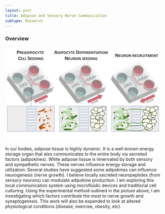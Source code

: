 ```yaml
---
layout: post
title: Adipose and Sensory Nerve Communication
subtype: Research
---
```


### Overview
<p><img src="/images/microfluidic_flowchart.png" width="700px"></p> 
In our bodies, adipose tissue is highly dynamic.
It is a well-known energy storage organ that also communicates to the entire body via secreted factors (adipokines).
White adipose tissue is innervated by both sensory and sympathetic nerves.
These nerves influence energy storage and utilization.
Several studies have suggested some adipokines can influence neurogenesis (nerve growth).
I believe locally secreted neuropeptides (from sensory neurons) can modulate adipokine production.
I am exploring this local communication system using microfluidic devices and traditional cell culturing.
Using the experimental method outlined in the picture above, I am investigating which factors contribute the most to nerve growth and synaptogenesis.
This work will also be expanded to look at altered physiological conditions (disease, exercise, obesity, etc).
